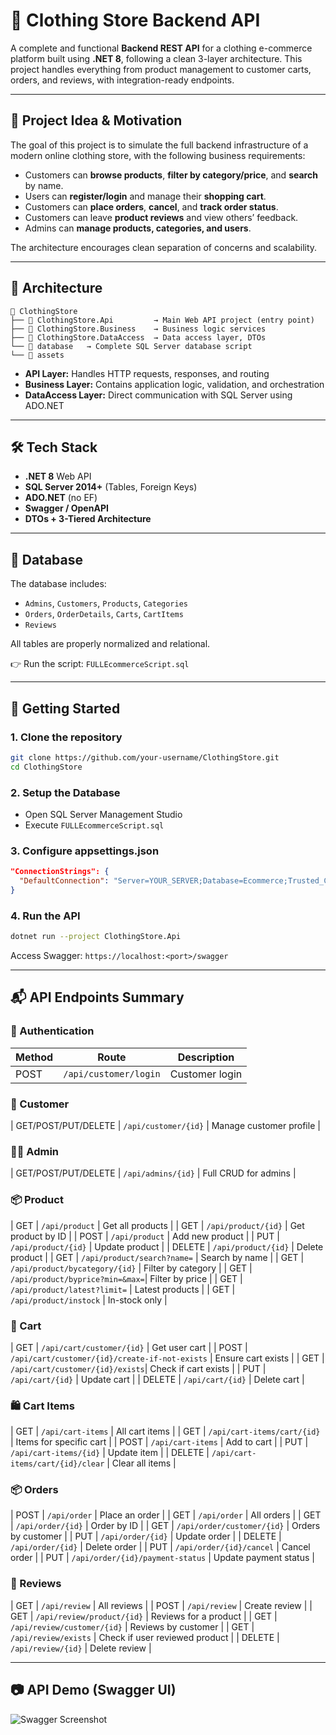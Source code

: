 # 👕 Clothing Store Backend API

A complete and functional **Backend REST API** for a clothing e-commerce platform built using **.NET 8**, following a clean 3-layer architecture. This project handles everything from product management to customer carts, orders, and reviews, with integration-ready endpoints.

---

## 🧠 Project Idea & Motivation

The goal of this project is to simulate the full backend infrastructure of a modern online clothing store, with the following business requirements:

- Customers can **browse products**, **filter by category/price**, and **search** by name.
- Users can **register/login** and manage their **shopping cart**.
- Customers can **place orders**, **cancel**, and **track order status**.
- Customers can leave **product reviews** and view others’ feedback.
- Admins can **manage products, categories, and users**.

The architecture encourages clean separation of concerns and scalability.

---

## 🧱 Architecture

```plaintext
📁 ClothingStore
├── 📂 ClothingStore.Api         → Main Web API project (entry point)
├── 📂 ClothingStore.Business    → Business logic services
├── 📂 ClothingStore.DataAccess  → Data access layer, DTOs
└── 📂 database   → Complete SQL Server database script
└── 📂 assets
```

- **API Layer:** Handles HTTP requests, responses, and routing
- **Business Layer:** Contains application logic, validation, and orchestration
- **DataAccess Layer:** Direct communication with SQL Server using ADO.NET

---

## 🛠 Tech Stack

- **.NET 8** Web API
- **SQL Server 2014+** (Tables, Foreign Keys)
- **ADO.NET** (no EF)
- **Swagger / OpenAPI**
- **DTOs + 3-Tiered Architecture**

---

## 🧩 Database

The database includes:

- `Admins`, `Customers`, `Products`, `Categories`
- `Orders`, `OrderDetails`, `Carts`, `CartItems`
- `Reviews`

All tables are properly normalized and relational.

👉 Run the script: `FULLEcommerceScript.sql`

---

## 🚀 Getting Started

### 1. Clone the repository
```bash
git clone https://github.com/your-username/ClothingStore.git
cd ClothingStore
```

### 2. Setup the Database
- Open SQL Server Management Studio
- Execute `FULLEcommerceScript.sql`

### 3. Configure appsettings.json
```json
"ConnectionStrings": {
  "DefaultConnection": "Server=YOUR_SERVER;Database=Ecommerce;Trusted_Connection=True;"
}
```

### 4. Run the API
```bash
dotnet run --project ClothingStore.Api
```

Access Swagger: `https://localhost:<port>/swagger`

---

## 📬 API Endpoints Summary

### 🔐 Authentication
| Method | Route                 | Description        |
|--------|-----------------------|--------------------|
| POST   | `/api/customer/login`| Customer login     |

### 👤 Customer
| GET/POST/PUT/DELETE | `/api/customer/{id}`      | Manage customer profile     |

### 👨‍💼 Admin
| GET/POST/PUT/DELETE | `/api/admins/{id}`        | Full CRUD for admins        |

### 📦 Product
| GET    | `/api/product`               | Get all products              |
| GET    | `/api/product/{id}`          | Get product by ID             |
| POST   | `/api/product`               | Add new product               |
| PUT    | `/api/product/{id}`          | Update product                |
| DELETE | `/api/product/{id}`          | Delete product                |
| GET    | `/api/product/search?name=`  | Search by name                |
| GET    | `/api/product/bycategory/{id}` | Filter by category          |
| GET    | `/api/product/byprice?min=&max=`| Filter by price           |
| GET    | `/api/product/latest?limit=` | Latest products               |
| GET    | `/api/product/instock`       | In-stock only                 |

### 🛒 Cart
| GET    | `/api/cart/customer/{id}`       | Get user cart                |
| POST   | `/api/cart/customer/{id}/create-if-not-exists` | Ensure cart exists |
| GET    | `/api/cart/customer/{id}/exists`| Check if cart exists        |
| PUT    | `/api/cart/{id}`               | Update cart                  |
| DELETE | `/api/cart/{id}`               | Delete cart                  |

### 🛍️ Cart Items
| GET    | `/api/cart-items`             | All cart items                |
| GET    | `/api/cart-items/cart/{id}`   | Items for specific cart       |
| POST   | `/api/cart-items`             | Add to cart                   |
| PUT    | `/api/cart-items/{id}`        | Update item                   |
| DELETE | `/api/cart-items/cart/{id}/clear` | Clear all items           |

### 📦 Orders
| POST   | `/api/order`                  | Place an order                |
| GET    | `/api/order`                  | All orders                    |
| GET    | `/api/order/{id}`             | Order by ID                   |
| GET    | `/api/order/customer/{id}`    | Orders by customer            |
| PUT    | `/api/order/{id}`             | Update order                  |
| DELETE | `/api/order/{id}`             | Delete order                  |
| PUT    | `/api/order/{id}/cancel`      | Cancel order                  |
| PUT    | `/api/order/{id}/payment-status` | Update payment status     |

### 📝 Reviews
| GET    | `/api/review`                 | All reviews                   |
| POST   | `/api/review`                 | Create review                 |
| GET    | `/api/review/product/{id}`    | Reviews for a product         |
| GET    | `/api/review/customer/{id}`   | Reviews by customer           |
| GET    | `/api/review/exists`          | Check if user reviewed product |
| DELETE | `/api/review/{id}`            | Delete review                 |

---

## 📷 API Demo (Swagger UI)

![Swagger Screenshot](https://drive.google.com/file/d/1lo2VtRKSui5C10q_MM_Pgznh_-olcy-u/view)
